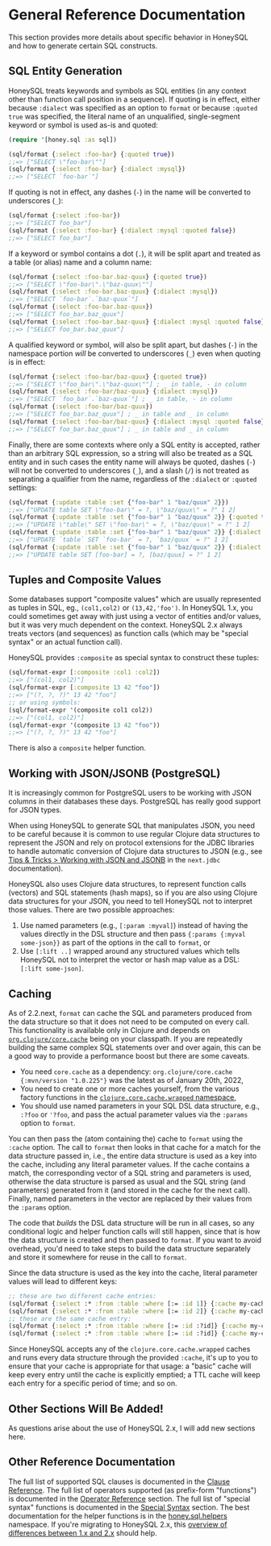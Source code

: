# General Reference Documentation

This section provides more details about specific behavior in HoneySQL and
how to generate certain SQL constructs.

## SQL Entity Generation

HoneySQL treats keywords and symbols as SQL entities (in any context other
than function call position in a sequence). If quoting is in effect,
either because `:dialect` was specified as an option to `format` or
because `:quoted true` was specified, the literal name of an unqualified,
single-segment keyword or symbol is used as-is and quoted:

```clojure
(require '[honey.sql :as sql])

(sql/format {:select :foo-bar} {:quoted true})
;;=> ["SELECT \"foo-bar\""]
(sql/format {:select :foo-bar} {:dialect :mysql})
;;=> ["SELECT `foo-bar`"]
```

If quoting is not in effect, any dashes (`-`) in the name will be converted to underscores (`_`):

```clojure
(sql/format {:select :foo-bar})
;;=> ["SELECT foo_bar"]
(sql/format {:select :foo-bar} {:dialect :mysql :quoted false})
;;=> ["SELECT foo_bar"]
```

If a keyword or symbol contains a dot (`.`), it will be split apart
and treated as a table (or alias) name and a column name:

```clojure
(sql/format {:select :foo-bar.baz-quux} {:quoted true})
;;=> ["SELECT \"foo-bar\".\"baz-quux\""]
(sql/format {:select :foo-bar.baz-quux} {:dialect :mysql})
;;=> ["SELECT `foo-bar`.`baz-quux`"]
(sql/format {:select :foo-bar.baz-quux})
;;=> ["SELECT foo_bar.baz_quux"]
(sql/format {:select :foo-bar.baz-quux} {:dialect :mysql :quoted false})
;;=> ["SELECT foo_bar.baz_quux"]
```

A qualified keyword or symbol, will also be split apart, but dashes (`-`)
in the namespace portion _will_ be converted to underscores (`_`) even
when quoting is in effect:

```clojure
(sql/format {:select :foo-bar/baz-quux} {:quoted true})
;;=> ["SELECT \"foo_bar\".\"baz-quux\""] ; _ in table, - in column
(sql/format {:select :foo-bar/baz-quux} {:dialect :mysql})
;;=> ["SELECT `foo_bar`.`baz-quux`"] ; _ in table, - in column
(sql/format {:select :foo-bar/baz-quux})
;;=> ["SELECT foo_bar.baz_quux"] ; _ in table and _ in column
(sql/format {:select :foo-bar/baz-quux} {:dialect :mysql :quoted false})
;;=> ["SELECT foo_bar.baz_quux"] ; _ in table and _ in column
```

Finally, there are some contexts where only a SQL entity is accepted, rather than an
arbitrary SQL expression, so a string will also be treated as a SQL entity and in such cases
the entity name will always be quoted, dashes (`-`) will not be converted to
underscores (`_`), and a slash (`/`) is not treated as separating a
qualifier from the name, regardless of the `:dialect` or `:quoted` settings:

```clojure
(sql/format {:update :table :set {"foo-bar" 1 "baz/quux" 2}})
;;=> ["UPDATE table SET \"foo-bar\" = ?, \"baz/quux\" = ?" 1 2]
(sql/format {:update :table :set {"foo-bar" 1 "baz/quux" 2}} {:quoted true})
;;=> ["UPDATE \"table\" SET \"foo-bar\" = ?, \"baz/quux\" = ?" 1 2]
(sql/format {:update :table :set {"foo-bar" 1 "baz/quux" 2}} {:dialect :mysql})
;;=> ["UPDATE `table` SET `foo-bar` = ?, `baz/quux` = ?" 1 2]
(sql/format {:update :table :set {"foo-bar" 1 "baz/quux" 2}} {:dialect :sqlserver :quoted false})
;;=> ["UPDATE table SET [foo-bar] = ?, [baz/quux] = ?" 1 2]
```

## Tuples and Composite Values

Some databases support "composite values" which are usually
represented as tuples in SQL, eg., `(col1,col2)` or `(13,42,'foo')`.
In HoneySQL 1.x, you could sometimes get away with just using a
vector of entities and/or values, but it was very much dependent
on the context. HoneySQL 2.x always treats vectors (and sequences)
as function calls (which may be "special syntax" or an actual
function call).

HoneySQL provides `:composite` as special syntax to construct
these tuples:

```clojure
(sql/format-expr [:composite :col1 :col2])
;;=> ["(col1, col2)"]
(sql/format-expr [:composite 13 42 "foo"])
;;=> ["(?, ?, ?)" 13 42 "foo"]
;; or using symbols:
(sql/format-expr '(composite col1 col2))
;;=> ["(col1, col2)"]
(sql/format-expr '(composite 13 42 "foo"))
;;=> ["(?, ?, ?)" 13 42 "foo"]
```

There is also a `composite` helper function.

## Working with JSON/JSONB (PostgreSQL)

It is increasingly common for PostgreSQL users to be working with JSON columns
in their databases these days. PostgreSQL has really good support for JSON types.

When using HoneySQL to generate SQL that manipulates JSON, you need to be careful
because it is common to use regular Clojure data structures to represent the JSON
and rely on protocol extensions for the JDBC libraries to handle automatic
conversion of Clojure data structures to JSON (e.g., see
[Tips & Tricks > Working with JSON and JSONB](https://cljdoc.org/d/com.github.seancorfield/next.jdbc/CURRENT/doc/getting-started/tips-tricks#working-with-json-and-jsonb) in the `next.jdbc`
documentation).

HoneySQL also uses Clojure data structures, to represent function calls (vectors) and
SQL statements (hash maps), so if you are also using Clojure data structures for your
JSON, you need to tell HoneySQL not to interpret those values. There
are two possible approaches:

1. Use named parameters (e.g., `[:param :myval]`) instead of having the values directly in the DSL structure and then pass `{:params {:myval some-json}}` as part of the options in the call to `format`, or
2. Use `[:lift ..]` wrapped around any structured values which tells HoneySQL not to interpret the vector or hash map value as a DSL: `[:lift some-json]`.

## Caching

As of 2.2.next, `format` can cache the SQL and parameters produced from the data structure so that it does not need to be computed on every call. This functionality is available only in Clojure and depends on [`org.clojure/core.cache`](https://github.com/clojure/core.cache) being on your classpath. If you are repeatedly building the same complex SQL statements over and over again, this can be a good way to provide a performance boost but there are some caveats.

* You need `core.cache` as a dependency: `org.clojure/core.cache {:mvn/version "1.0.225"}` was the latest as of January 20th, 2022,
* You need to create one or more caches yourself, from the various factory functions in the [`clojure.core.cache.wrapped` namespace](http://clojure.github.io/core.cache/#clojure.core.cache.wrapped),
* You should use named parameters in your SQL DSL data structure, e.g., `:?foo` or `'?foo`, and pass the actual parameter values via the `:params` option to `format`.

You can then pass the (atom containing the) cache to `format` using the `:cache` option. The call to `format` then looks in that cache for a match for the data structure passed in, i.e., the entire data structure is used as a key into the cache, including any literal parameter values. If the cache contains a match, the corresponding vector of a SQL string and parameters is used, otherwise the data structure is parsed as usual and the SQL string (and parameters) generated from it (and stored in the cache for the next call). Finally, named parameters in the vector are replaced by their values from the `:params` option.

The code that _builds_ the DSL data structure will be run in all cases, so any conditional logic and helper function calls will still happen, since that is how the data structure is created and then passed to `format`. If you want to avoid overhead, you'd need to take steps to build the data structure separately and store it somewhere for reuse in the call to `format`.

Since the data structure is used as the key into the cache, literal parameter values will lead to different keys:

<!-- :test-doc-blocks/skip -->
```clojure
;; these are two different cache entries:
(sql/format {:select :* :from :table :where [:= :id 1]} {:cache my-cache})
(sql/format {:select :* :from :table :where [:= :id 2]} {:cache my-cache})
;; these are the same cache entry:
(sql/format {:select :* :from :table :where [:= :id :?id]} {:cache my-cache :params {:id 1}})
(sql/format {:select :* :from :table :where [:= :id :?id]} {:cache my-cache :params {:id 2}})
```

Since HoneySQL accepts any of the `clojure.core.cache.wrapped` caches and runs every data structure through the provided `:cache`, it's up to you to ensure that your cache is appropriate for that usage: a "basic" cache will keep every entry until the cache is explicitly emptied; a TTL cache will keep each entry for a specific period of time; and so on.

## Other Sections Will Be Added!

As questions arise about the use of HoneySQL 2.x, I will add new sections here.

## Other Reference Documentation

The full list of supported SQL clauses is documented in the
[Clause Reference](clause-reference.md). The full list
of operators supported (as prefix-form "functions") is
documented in the [Operator Reference](operator-reference.md)
section. The full list
of "special syntax" functions is documented in the
[Special Syntax](special-syntax.md) section. The best
documentation for the helper functions is in the
[honey.sql.helpers](https://cljdoc.org/d/com.github.seancorfield/honeysql/CURRENT/api/honey.sql.helpers) namespace.
If you're migrating to HoneySQL 2.x, this [overview of differences
between 1.x and 2.x](differences-from-1-x.md) should help.
